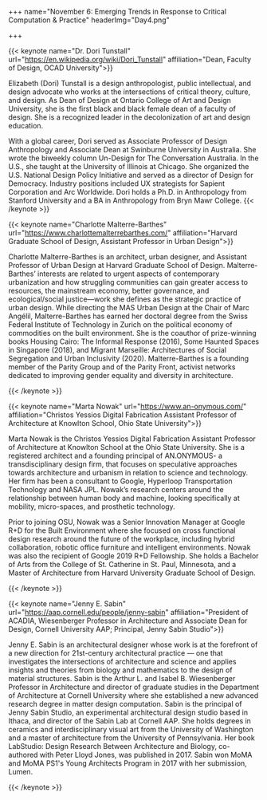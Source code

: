 +++
name="November 6: Emerging Trends in Response to Critical Computation & Practice"
headerImg="Day4.png"

+++

{{< keynote  name="Dr. Dori Tunstall" url="https://en.wikipedia.org/wiki/Dori_Tunstall" affiliation="Dean, Faculty of Design, OCAD University">}}
  
Elizabeth (Dori) Tunstall is a design anthropologist, public intellectual, and design advocate who works at the intersections of critical theory, culture, and design. As Dean of Design at Ontario College of Art and Design University, she is the first black and black female dean of a faculty of design. She is a recognized leader in the decolonization of art and design education.   
 
With a global career, Dori served as Associate Professor of Design Anthropology and Associate Dean at Swinburne University in Australia. She wrote the biweekly column Un-Design for The Conversation Australia. In the U.S., she taught at the University of Illinois at Chicago. She organized the U.S. National Design Policy Initiative and served as a director of Design for Democracy. Industry positions included UX strategists for Sapient Corporation and Arc Worldwide. Dori holds a Ph.D. in Anthropology from Stanford University and a BA in Anthropology from Bryn Mawr College.
{{< /keynote >}}



{{< keynote  name="Charlotte Malterre-Barthes" url="https://www.charlottemalterrebarthes.com/" affiliation="Harvard Graduate School of Design, Assistant Professor in Urban Design">}}

Charlotte Malterre-Barthes is an architect, urban designer, and Assistant Professor of Urban Design at Harvard Graduate School of Design. Malterre-Barthes’ interests are related to urgent aspects of contemporary urbanization and how struggling communities can gain greater access to resources, the mainstream economy, better governance, and ecological/social justice—work she defines as the strategic practice of urban design. While directing the MAS Urban Design at the Chair of Marc Angélil, Malterre-Barthes has earned her doctoral degree from the Swiss Federal Institute of Technology in Zurich on the political economy of commodities on the built environment. She is the coauthor of prize-winning books Housing Cairo: The Informal Response (2016), Some Haunted Spaces in Singapore (2018), and Migrant Marseille: Architectures of Social Segregation and Urban Inclusivity (2020). Malterre-Barthes is a founding member of the Parity Group and of the Parity Front, activist networks dedicated to improving gender equality and diversity in architecture. 

{{< /keynote >}}


{{< keynote  name="Marta Nowak" url="https://www.an-onymous.com/" affiliation="Christos Yessios Digital Fabrication Assistant Professor of Architecture at Knowlton School, Ohio State University">}}

Marta Nowak is the Christos Yessios Digital Fabrication Assistant Professor of Architecture at Knowlton School at the Ohio State University. She is a registered architect and a founding principal of AN.ONYMOUS- a transdisciplinary design firm, that focuses on speculative approaches towards architecture and urbanism in relation to science and technology. Her firm has been a consultant to Google, Hyperloop Transportation Technology and NASA JPL. Nowak’s research centers around the relationship between human body and machine, looking specifically at mobility, micro-spaces, and prosthetic technology. 

Prior to joining OSU, Nowak was a Senior Innovation Manager at Google R+D for the Built Environment where she focused on cross functional design research around the future of the workplace, including hybrid collaboration, robotic office furniture and intelligent environments. Nowak was also the recipient of Google 2019 R+D Fellowship. She holds a Bachelor of Arts from the College of St. Catherine in St. Paul, Minnesota, and a Master of Architecture from Harvard University Graduate School of Design. 

{{< /keynote >}}

{{< keynote  name="Jenny E. Sabin" url="https://aap.cornell.edu/people/jenny-sabin" affiliation="President of ACADIA, Wiesenberger Professor in Architecture and Associate Dean for Design, Cornell University AAP; Principal, Jenny Sabin Studio">}}

Jenny E. Sabin is an architectural designer whose work is at the forefront of a new direction for 21st-century architectural practice — one that investigates the intersections of architecture and science and applies insights and theories from biology and mathematics to the design of material structures. Sabin is the Arthur L. and Isabel B. Wiesenberger Professor in Architecture and director of graduate studies in the Department of Architecture at Cornell University where she established a new advanced research degree in matter design computation.
Sabin is the principal of Jenny Sabin Studio, an experimental architectural design studio based in Ithaca, and director of the Sabin Lab at Cornell AAP. She holds degrees in ceramics and interdisciplinary visual art from the University of Washington and a master of architecture from the University of Pennsylvania. Her book LabStudio: Design Research Between Architecture and Biology, co-authored with Peter Lloyd Jones, was published in 2017. Sabin won MoMA and MoMA PS1's Young Architects Program in 2017 with her submission, Lumen.

{{< /keynote >}}